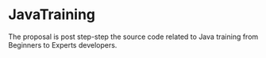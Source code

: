 # JavaTraining

The proposal is post step-step the source code related to Java training from Beginners to Experts developers.
